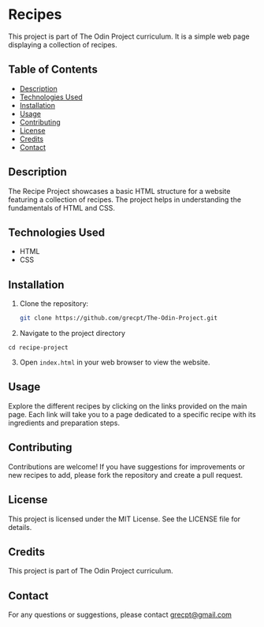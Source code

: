 # Recipes

This project is part of The Odin Project curriculum. It is a simple web page displaying a collection of recipes.

## Table of Contents

- [Description](#description)
- [Technologies Used](#technologies-used)
- [Installation](#installation)
- [Usage](#usage)
- [Contributing](#contributing)
- [License](#license)
- [Credits](#credits)
- [Contact](#contact)

## Description

The Recipe Project showcases a basic HTML structure for a website featuring a collection of recipes. The project helps in understanding the fundamentals of HTML and CSS.

## Technologies Used

- HTML
- CSS

## Installation

1. Clone the repository:

   ```bash
   git clone https://github.com/grecpt/The-Odin-Project.git
   ```

2. Navigate to the project directory

```git
cd recipe-project
```

3. Open `index.html` in your web browser to view the website.

## Usage

Explore the different recipes by clicking on the links provided on the main page. Each link will take you to a page dedicated to a specific recipe with its ingredients and preparation steps.

## Contributing

Contributions are welcome! If you have suggestions for improvements or new recipes to add, please fork the repository and create a pull request.

## License

This project is licensed under the MIT License. See the LICENSE file for details.

## Credits

This project is part of The Odin Project curriculum.

## Contact

For any questions or suggestions, please contact grecpt@gmail.com
